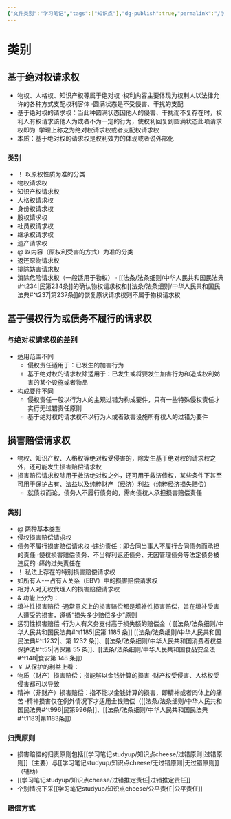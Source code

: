 ```yaml
---
{"文件类别":"学习笔记","tags":["知识点"],"dg-publish":true,"permalink":"/学习笔记studyup/知识点cheese/救济请求权/","dgPassFrontmatter":true,"created":"2024-09-16T21:50:33.070+08:00","updated":"2024-09-30T11:33:05.773+08:00"}
---
```


# 类别

## 基于绝对权请求权
- 物权、人格权、知识产权等属于绝对权
·权利内容主要体现为权利人以法律允许的各种方式支配权利客体
·圆满状态是不受侵害、干扰的支配
- 基于绝对权的请求权：当此种圆满状态因他人的侵害、干扰而不复存在时，权利人有权请求该他人为或者不为一定的行为，使权利回复到圆满状态此项请求权即为
·学理上称之为绝对权请求权或者支配权请求权
- 本质：基于绝对权的请求权是权利效力的体现或者说外部化
### 类别
- ！ 以原权性质为准的分类
- 物权请求权
- 知识产权请求权
- 人格权请求权
- 身份权请求权
- 股权请求权
- 社员权请求权
- 继承权请求权
- 遗产请求权
- @ 以内容（原权利受害的方式）为准的分类
- 返还原物请求权
- 排除妨害请求权
- 消除危险请求权（一般适用于物权）
· [[法条/法条细则/中华人民共和国民法典#^t234\|民第234条]]的确认物权请求权和[[法条/法条细则/中华人民共和国民法典#^t237\|第237条]]的恢复原状请求权则不属于物权请求权
## 基于侵权行为或债务不履行的请求权
### 与绝对权请求权的差别
- 适用范围不同
	- 侵权责任适用于：已发生的加害行为
	- 基于绝对权的请求权除适用于：已发生或将要发生加害行为和造成权利妨害的某个设施或者物品
- 构成要件不同
	- 侵权责任一般以行为人的主观过错为构成要件，只有一些特殊侵权责任才实行无过错责任原则
	- 基于绝对权的请求权不以行为人或者致害设施所有权人的过错为要件
## 损害赔偿请求权
- 物权、知识产权、人格权等绝对权受侵害的，除发生基于绝对权的请求权之外，还可能发生损害赔偿请求权
- 损害赔偿请求权除用于救济绝对权之外，还可用于救济债权，某些条件下甚至可用于保护占有、法益以及纯粹财产（经济）利益（纯粹经济损失赔偿）
	- 就债权而论，债务人不履行债务的，需向债权人承担损害赔偿责任
### 类别
- @ 两种基本类型
- 侵权损害赔偿请求权
- 债务不履行损害赔偿请求权
·违约责任：即合同当事人不履行合同债务而承担的责任
·侵权损害赔偿债务、不当得利返还债务、无因管理债务等法定债务被违反的
·缔约过失责任在
- ！ 私法上存在的特别损害赔偿请求权
- 如所有人---占有人关系（EBV）中的损害赔偿请求权
- 相对人对无权代理人的损害赔偿请求权
- & 功能上分为：
- 填补性损害赔偿
·通常意义上的损害赔偿都是填补性损害赔偿，旨在填补受害人遭受的损害，遵循“损失多少赔偿多少”原则
- 惩罚性损害赔偿
·行为人有义务支付高于损失额的赔偿金（ [[法条/法条细则/中华人民共和国民法典#^t1185\|民第 1185 条]] [[法条/法条细则/中华人民共和国民法典#^t1232\|、第 1232 条]]、[[法条/法条细则/中华人民共和国消费者权益保护法#^t55\|消保第 55 条]]、[[法条/法条细则/中华人民共和国食品安全法#^t148\|食安第 148 条]]）
- ￥ 从保护的利益上看：
- 物质（财产）损害赔偿：指能够以金钱计算的损害
·财产权受侵害、人格权受侵害都可以导致
- 精神（非财产）损害赔偿：指不能以金钱计算的损害，即精神或者肉体上的痛苦
·精神损害仅在例外情况下才适用金钱赔偿（[[法条/法条细则/中华人民共和国民法典#^t996\|民第996条]]、[[法条/法条细则/中华人民共和国民法典#^t1183\|第1183条]]）
### 归责原则
- 损害赔偿的归责原则包括[[学习笔记studyup/知识点cheese/过错原则\|过错原则]]（主要）与[[学习笔记studyup/知识点cheese/无过错原则\|无过错原则]]（辅助）
- [[学习笔记studyup/知识点cheese/过错推定责任\|过错推定责任]]
- 个别情况下采[[学习笔记studyup/知识点cheese/公平责任\|公平责任]]
### 赔偿方式
